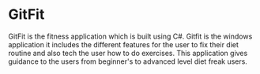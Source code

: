 # GitFit
GitFit is the fitness application which is built using C#. Gitfit is the windows application it includes the different features for the user
to fix their diet routine and also tech the user how to do exercises.
This application gives guidance to the users from beginner's to advanced level diet freak users.
